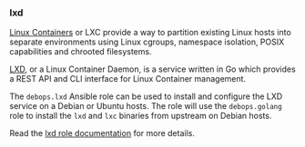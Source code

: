### lxd

[Linux Containers](https://en.wikipedia.org/wiki/LXC) or LXC provide a
way to partition existing Linux hosts into separate environments using
Linux cgroups, namespace isolation, POSIX capabilities and chrooted
filesystems.

[LXD](https://linuxcontainers.org/lxd/introduction/), or a Linux
Container Daemon, is a service written in Go which provides a REST API
and CLI interface for Linux Container management.

The `debops.lxd` Ansible role can be used to install and configure the
LXD service on a Debian or Ubuntu hosts. The role will use the
`debops.golang` role to install the `lxd` and `lxc` binaries from
upstream on Debian hosts.

Read the [lxd role documentation](https://docs.debops.org/en/master/ansible/roles/lxd/) for more details.
